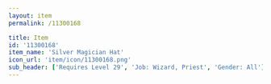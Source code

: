 ```yaml
---
layout: item
permalink: /11300168

title: Item
id: '11300168'
item_name: 'Silver Magician Hat'
icon_url: 'item/icon/11300168.png'
sub_header: ['Requires Level 29', 'Job: Wizard, Priest', 'Gender: All']
---
```

